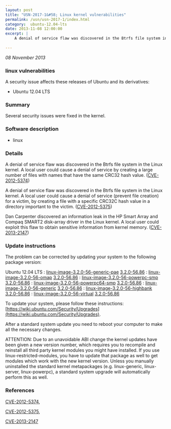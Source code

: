 ```yaml
---
layout: post
title: "USN-2017-1&#58; Linux kernel vulnerabilities"
permalink: /usn/usn-2017-1/index.html
category:  ubuntu-12.04-lts
date: 2013-11-08 12:00:00
excerpt: |
    A denial of service flaw was discovered in the Btrfs file system in the Linux kernel. A local user could cause a denial of service by creating a large number of files with names that have the same CRC32 hash value. ([CVE-2012-5374](http://people.ubuntu.com/~ubuntu-security/cve/CVE-2012-5374))
    
--- 
```

 
 

*08 November 2013*

### linux vulnerabilities

A security issue affects these releases of Ubuntu and its derivatives:

* Ubuntu 12.04 LTS

### Summary

Several security issues were fixed in the kernel. 

### Software description

* linux 

### Details

A denial of service flaw was discovered in the Btrfs file system in the Linux kernel. A local user could cause a denial of service by creating a large number of files with names that have the same CRC32 hash value. ([CVE-2012-5374](http://people.ubuntu.com/~ubuntu-security/cve/CVE-2012-5374))

A denial of service flaw was discovered in the Btrfs file system in the Linux kernel. A local user could cause a denial of service (prevent file creation) for a victim, by creating a file with a specific CRC32C hash value in a directory important to the victim. ([CVE-2012-5375](http://people.ubuntu.com/~ubuntu-security/cve/CVE-2012-5375))

Dan Carpenter discovered an information leak in the HP Smart Array and Compaq SMART2 disk-array driver in the Linux kernel. A local user could exploit this flaw to obtain sensitive information from kernel memory. ([CVE-2013-2147](http://people.ubuntu.com/~ubuntu-security/cve/CVE-2013-2147)) 

### Update instructions

The problem can be corrected by updating your system to the following package version:

Ubuntu 12.04 LTS
 : [linux-image-3.2.0-56-generic-pae](https://launchpad.net/ubuntu/+source/linux) <span> [3.2.0-56.86](https://launchpad.net/ubuntu/+source/linux/3.2.0-56.86) </span> 
 : [linux-image-3.2.0-56-omap](https://launchpad.net/ubuntu/+source/linux) <span> [3.2.0-56.86](https://launchpad.net/ubuntu/+source/linux/3.2.0-56.86) </span> 
 : [linux-image-3.2.0-56-powerpc-smp](https://launchpad.net/ubuntu/+source/linux) <span> [3.2.0-56.86](https://launchpad.net/ubuntu/+source/linux/3.2.0-56.86) </span> 
 : [linux-image-3.2.0-56-powerpc64-smp](https://launchpad.net/ubuntu/+source/linux) <span> [3.2.0-56.86](https://launchpad.net/ubuntu/+source/linux/3.2.0-56.86) </span> 
 : [linux-image-3.2.0-56-generic](https://launchpad.net/ubuntu/+source/linux) <span> [3.2.0-56.86](https://launchpad.net/ubuntu/+source/linux/3.2.0-56.86) </span> 
 : [linux-image-3.2.0-56-highbank](https://launchpad.net/ubuntu/+source/linux) <span> [3.2.0-56.86](https://launchpad.net/ubuntu/+source/linux/3.2.0-56.86) </span> 
 : [linux-image-3.2.0-56-virtual](https://launchpad.net/ubuntu/+source/linux) <span> [3.2.0-56.86](https://launchpad.net/ubuntu/+source/linux/3.2.0-56.86) </span> 

To update your system, please follow these instructions: [https://wiki.ubuntu.com/Security/Upgrades](https://wiki.ubuntu.com/Security/Upgrades).

After a standard system update you need to reboot your computer to make all the necessary changes.

ATTENTION: Due to an unavoidable ABI change the kernel updates have been given a new version number, which requires you to recompile and reinstall all third party kernel modules you might have installed. If you use linux-restricted-modules, you have to update that package as well to get modules which work with the new kernel version. Unless you manually uninstalled the standard kernel metapackages (e.g. linux-generic, linux-server, linux-powerpc), a standard system upgrade will automatically perform this as well. 

### References

 
 [CVE-2012-5374](http://people.ubuntu.com/~ubuntu-security/cve/CVE-2012-5374), 

 [CVE-2012-5375](http://people.ubuntu.com/~ubuntu-security/cve/CVE-2012-5375), 

 [CVE-2013-2147](http://people.ubuntu.com/~ubuntu-security/cve/CVE-2013-2147)
 


